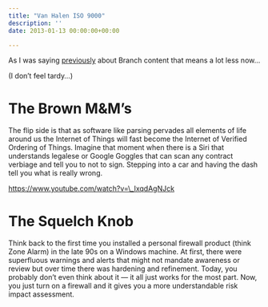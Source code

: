 ```yaml
---
title: "Van Halen ISO 9000"
description: ''
date: 2013-01-13 00:00:00+00:00

---
```


As I was saying [previously](/burl-ives-workloads) about Branch content that means a lot less now…

(I don’t feel tardy…)

The Brown M&M’s
===============

The flip side is that as software like parsing pervades all elements of life around us the Internet of Things will fast become the Internet of Verified Ordering of Things. Imagine that moment when there is a Siri that understands legalese or Google Goggles that can scan any contract verbiage and tell you to not to sign. Stepping into a car and having the dash tell you what is really wrong.



https://www.youtube.com/watch?v=\_IxqdAgNJck

The Squelch Knob
================

Think back to the first time you installed a personal firewall product (think Zone Alarm) in the late 90s on a Windows machine. At first, there were superfluous warnings and alerts that might not mandate awareness or review but over time there was hardening and refinement. Today, you probably don’t even think about it — it all just works for the most part. Now, you just turn on a firewall and it gives you a more understandable risk impact assessment.


